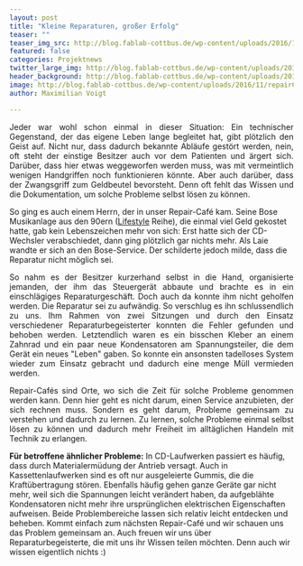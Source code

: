 ```yaml
---
layout: post
title: "Kleine Reparaturen, großer Erfolg"
teaser: ""
teaser_img_src: http://blog.fablab-cottbus.de/wp-content/uploads/2016/11/repairCafe_1.jpg
featured: false
categories: Projektnews
twitter_large_img: http://blog.fablab-cottbus.de/wp-content/uploads/2016/11/repairCafe_1.jpg
header_background: http://blog.fablab-cottbus.de/wp-content/uploads/2016/11/repairCafe_1.jpg
image: http://blog.fablab-cottbus.de/wp-content/uploads/2016/11/repairCafe_1.jpg
author: Maximilian Voigt

---
```

<p style="text-align: justify;">Jeder war wohl schon einmal in dieser Situation: Ein technischer Gegenstand, der das eigene Leben lange begleitet hat, gibt plötzlich den Geist auf. Nicht nur, dass dadurch bekannte Abläufe gestört werden, nein, oft steht der einstige Besitzer auch vor dem Patienten und ärgert sich. Darüber, dass hier etwas weggeworfen werden muss, was mit vermeintlich wenigen Handgriffen noch funktionieren könnte. Aber auch darüber, dass der Zwangsgriff zum Geldbeutel bevorsteht. Denn oft fehlt das Wissen und die Dokumentation, um solche Probleme selbst lösen zu können.</p>
So ging es auch einem Herrn, der in unser Repair-Café kam. Seine Bose Musikanlage aus den 90ern (<a href="http://worldwide.bose.com/productsupport/en_us/web/ls30_series1/page.html" target="_blank">Lifestyle</a> Reihe), die einmal viel Geld gekostet hatte, gab kein Lebenszeichen mehr von sich: Erst hatte sich der CD-Wechsler verabschiedet, dann ging plötzlich gar nichts mehr. Als Laie wandte er sich an den Bose-Service. Der schilderte jedoch milde, dass die Reparatur nicht möglich sei.
<p style="text-align: justify;">So nahm es der Besitzer kurzerhand selbst in die Hand, organisierte jemanden, der ihm das Steuergerät abbaute und brachte es in ein einschlägiges Reparaturgeschäft. Doch auch da konnte ihm nicht geholfen werden. Die Reparatur sei zu aufwändig. So verschlug es ihn schlussendlich zu uns. Ihm Rahmen von zwei Sitzungen und durch den Einsatz verschiedener Reparaturbegeisterter konnten die Fehler gefunden und behoben werden. Letztendlich waren es ein bisschen Kleber an einem Zahnrad und ein paar neue Kondensatoren am Spannungsteiler, die dem Gerät ein neues "Leben" gaben. So konnte ein ansonsten tadelloses System wieder zum Einsatz gebracht und dadurch eine menge Müll vermieden werden.</p>
<p style="text-align: justify;">Repair-Cafés sind Orte, wo sich die Zeit für solche Probleme genommen werden kann. Denn hier geht es nicht darum, einen Service anzubieten, der sich rechnen muss. Sondern es geht darum, Probleme gemeinsam zu verstehen und dadurch zu lernen. Zu lernen, solche Probleme einmal selbst lösen zu können und dadurch mehr Freiheit im alltäglichen Handeln mit Technik zu erlangen.</p>
<strong>Für betroffene ähnlicher Probleme:</strong>
In CD-Laufwerken passiert es häufig, dass durch Materialermüdung der Antrieb versagt. Auch in Kassettenlaufwerken sind es oft nur ausgeleierte Gummis, die die Kraftübertragung stören. Ebenfalls häufig gehen ganze Geräte gar nicht mehr, weil sich die Spannungen leicht verändert haben, da aufgeblähte Kondensatoren nicht mehr ihre ursprünglichen elektrischen Eigenschaften aufweisen. Beide Problembereiche lassen sich relativ leicht entdecken und beheben. Kommt einfach zum nächsten Repair-Café und wir schauen uns das Problem gemeinsam an. Auch freuen wir uns über Reparaturbegeisterte, die mit uns ihr Wissen teilen möchten. Denn auch wir wissen eigentlich nichts :)
